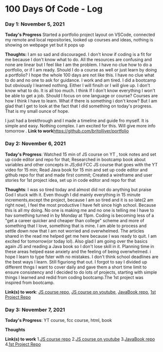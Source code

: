 # 100 Days Of Code - Log

### Day 1: November 5, 2021
<!-- ##### (delete me or comment me out)

**Today's Progress**: Fixed CSS, worked on canvas functionality for the app.

**Thoughts:** I really struggled with CSS, but, overall, I feel like I am slowly getting better at it. Canvas is still new for me, but I managed to figure out some basic functionality.

**Link to work:** [Calculator App](http://www.example.com) -->
**Today's Progress** Started a portfolio project layout on VSCode, connected my remote and local repositories, looked up courses and ideas, nothing is showing on webpage yet but it pops up

**Thoughts:** I am so sad and discouraged. I don't know if coding is a fit for me because I don't know what to do. All the resources are confusing and none are linear but I feel like I am the problem. I have no clue how to do a portfolio, or if I am ready. Should I do a course as well or just learn by doing a portfolio? I hope the whole 100 days are not like this. I have no clue what to do and no one to ask for guidance. I work and am tired. I did a bootcamp but obviously I learned nothing. Either I will finsih or I will give up. I don't know what to do. It is all too much. I think If I don't know everything I won't be able to get a job. Should I focus on one language or course? Courses are how I think I have to learn. What if there is something i don't know? But I am glad that I get to look at the fact that I did something on today's progress. That is my small ounce of hope.

I just had a brekthrough and I made a timeline and guide fro myself. It is simple and easy. Nothing complex. I am excited for this.  Will give more info tomorrow .
**Link to work**https://github.com/britolliver/portfolio

### Day 2: November 6, 2021


**Today's Progress**: Watched 15 min of JS course on YT , took notes and set up code editor and repo for that; Researched in bootcamp book about variables and other concepts in JS;did FCC JS course that goes with the YT video for 15 min; Read Java book for 15 min and set up code editor and github repo for that and made first commit; Created a wireframe and user stories for 1st project idea, set up in code editor and repo for that

**Thoughts**: I was so tired today and almost did not do anything but praise God I stuck with it. Even though I did mainly everything in 15 minute increments,except the project, because I am so tired and it is so late(2 am right now), I feel the most productive I have felt since high school. Because this is all my doing. No one is making me and no one is telling me I have to hav something turned in by Monday at 11pm. Coding is becoming less of a "get a career quicker and cheaper than college" scheme and more of something that I love, something that is mine. I am able to process and settle down now that I am not worried and overwhelmed. The articles shared in the read me helped get me here because I was ready to quit. I am excited for tomorrow(or today lol). Also glad I am going over the basics again JS and reading a Java book so I don't lose skill in it. Planning time in these areas helped ease anxiety and the feeling of being overwhelmed. i hope I learn to type fster with no mistakes. I don't think school deadlines are the best ways I learn. Still figuriong that out. I forgot to say I divided up different thngs I want to cover daily and gave them a short time limit to ensure consistency and I decided to do lots of projects, starting with simple things I learned and redid from coding bootcamp.The 1st project was inspired from bootcamp.

**Link(s) to work**: [JS course repo](https://github.com/britolliver/JavaScriptCourse), [JS course on youtube](https://www.youtube.com/watch?v=PkZNo7MFNFg), [JavaBook repo](https://github.com/britolliver/LearnJavaBook), [1st Project Repo](https://github.com/britolliver/SimpleQuizGame)


### Day 3: November 7, 2021

**Today's Progress**: YT course, fcc course, html, book

**Thoughts** 

**Link(s) to work**
1.[JS course repo](https://github.com/britolliver/JavaScriptCourse)
2.[JS course on youtube](https://www.youtube.com/watch?v=PkZNo7MFNFg)
3.[JavaBook repo](https://github.com/britolliver/LearnJavaBook)
4.[1st Project Repo](https://github.com/britolliver/SimpleQuizGame)

